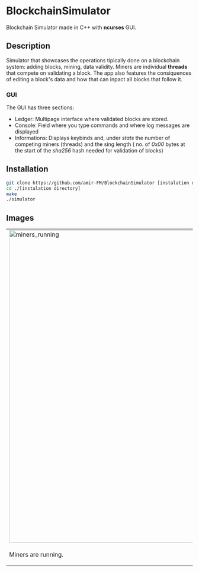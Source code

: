 # BlockchainSimulator

Blockchain Simulator made in C++ with **ncurses** GUI.

## Description

Simulator that showcases the operations tipically done on a blockchain system:
adding blocks, mining, data validity. Miners are individual **threads** that
compete on validating a block. The app also features the consiquences of
editing a block's data and how that can inpact all blocks that follow it.

### GUI 

The GUI has three sections:

- Ledger: Multipage interface where validated blocks are stored.
- Console: Field where you type commands and where log messages are displayed
- Informations: Displays keybinds and, under *stats* the number of competing
miners (threads) and the sing length ( no. of *0x00* bytes at the start of the
*sha256* hash needed for validation of blocks)

## Installation

```sh
git clone https://github.com/amir-FM/BlockchainSimulator [instalation directory]
cd ./[instalation directory]
make
./simulator
```

## Images

<table>
<tr>
<td>
<img width="1013" height="843" alt="miners_running" src="https://github.com/user-attachments/assets/580f2e8d-58c6-4675-9957-a5032ff3c619" />
</td>
<td>
<img width="1013" height="843" alt="broken_ledger" src="https://github.com/user-attachments/assets/a3da21ba-eb79-4772-9d4c-f09af06f35e2" />
</td>
<td>
<img width="1013" height="843" alt="block_2_remined" src="https://github.com/user-attachments/assets/3b8b9ef7-ec07-4a8b-8d32-a5499ee270ea" />
</td>
</tr>
<tr>
<td>
  <p>Miners are running.</p>
</td>
<td>
  <p>Changes made to the #2 block generated errors that propagated to all blocks after it.</p>
</td>
<td>
  <p>Remining block #2 does not fix the blocks after it. They need remining too.</p>
</td>
</tr>
</table>


